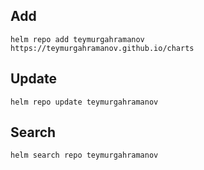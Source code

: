 ## Add

```console
helm repo add teymurgahramanov https://teymurgahramanov.github.io/charts
```

## Update
```console
helm repo update teymurgahramanov
```

## Search
```console
helm search repo teymurgahramanov
```
